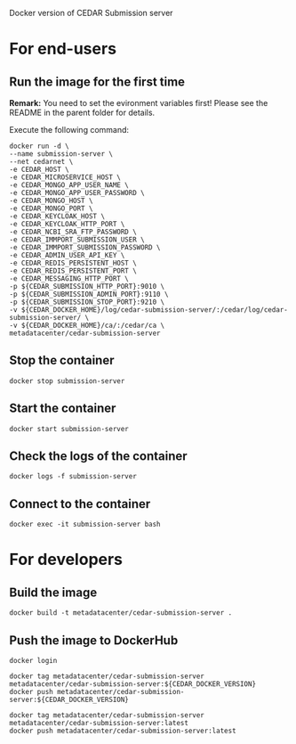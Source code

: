 Docker version of CEDAR Submission server

# For end-users

## Run the image for the first time

**Remark:** You need to set the evironment variables first! Please see the README in the parent folder for details.

Execute the following command:

````
docker run -d \
--name submission-server \
--net cedarnet \
-e CEDAR_HOST \
-e CEDAR_MICROSERVICE_HOST \
-e CEDAR_MONGO_APP_USER_NAME \
-e CEDAR_MONGO_APP_USER_PASSWORD \
-e CEDAR_MONGO_HOST \
-e CEDAR_MONGO_PORT \
-e CEDAR_KEYCLOAK_HOST \
-e CEDAR_KEYCLOAK_HTTP_PORT \
-e CEDAR_NCBI_SRA_FTP_PASSWORD \
-e CEDAR_IMMPORT_SUBMISSION_USER \
-e CEDAR_IMMPORT_SUBMISSION_PASSWORD \
-e CEDAR_ADMIN_USER_API_KEY \
-e CEDAR_REDIS_PERSISTENT_HOST \
-e CEDAR_REDIS_PERSISTENT_PORT \
-e CEDAR_MESSAGING_HTTP_PORT \
-p ${CEDAR_SUBMISSION_HTTP_PORT}:9010 \
-p ${CEDAR_SUBMISSION_ADMIN_PORT}:9110 \
-p ${CEDAR_SUBMISSION_STOP_PORT}:9210 \
-v ${CEDAR_DOCKER_HOME}/log/cedar-submission-server/:/cedar/log/cedar-submission-server/ \
-v ${CEDAR_DOCKER_HOME}/ca/:/cedar/ca \
metadatacenter/cedar-submission-server
````

## Stop the container

    docker stop submission-server

## Start the container

    docker start submission-server

## Check the logs of the container

    docker logs -f submission-server

## Connect to the container

    docker exec -it submission-server bash

# For developers

## Build the image

````
docker build -t metadatacenter/cedar-submission-server .
````

## Push the image to DockerHub

````
docker login

docker tag metadatacenter/cedar-submission-server metadatacenter/cedar-submission-server:${CEDAR_DOCKER_VERSION}
docker push metadatacenter/cedar-submission-server:${CEDAR_DOCKER_VERSION}

docker tag metadatacenter/cedar-submission-server metadatacenter/cedar-submission-server:latest
docker push metadatacenter/cedar-submission-server:latest
````